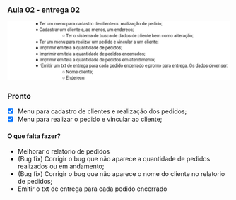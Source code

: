 ### Aula 02 - entrega 02


![](https://raw.githubusercontent.com/ferreiraluc/aula02-entrega02/main/entrega02.jpeg)
 
### Pronto

- [x] Menu para cadastro de clientes e realização dos pedidos;
- [x] Menu para realizar o pedido e vincular ao cliente; 

#### O que falta fazer?
-  Melhorar o relatorio de pedidos
  - (Bug fix) Corrigir o bug que não aparece a quantidade de pedidos realizados ou em andamento;
  - (Bug fix) Corrigir o bug que não aparece o nome do cliente no relatorio de pedidos;
-  Emitir o txt de entrega para cada pedido encerrado  

